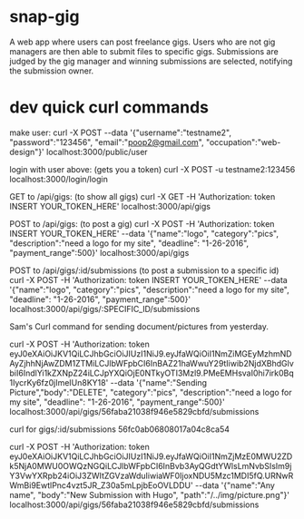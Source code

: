 # snap-gig
A web app where users can post freelance gigs. Users who are not gig managers are then able to submit files to specific gigs. Submissions are judged by the gig manager and winning submissions are selected, notifying the submission owner.

# dev quick curl commands
make user:
curl -X POST --data '{"username":"testname2", "password":"123456", "email":"poop2@gmail.com", "occupation":"web-design"}' localhost:3000/public/user

login with user above: (gets you a token)
curl -X POST -u testname2:123456 localhost:3000/login/login

GET to /api/gigs: (to show all gigs)
curl -X GET -H 'Authorization: token INSERT YOUR_TOKEN_HERE' localhost:3000/api/gigs

POST to /api/gigs: (to post a gig)
curl -X POST -H 'Authorization: token INSERT YOUR_TOKEN_HERE' --data '{"name":"logo", "category":"pics", "description":"need a logo for my site", "deadline": "1-26-2016", "payment_range":500}' localhost:3000/api/gigs

POST to /api/gigs/:id/submissions (to post a submission to a specific id)
curl -X POST -H 'Authorization: token INSERT YOUR_TOKEN_HERE' --data '{"name":"logo", "category":"pics", "description":"need a logo for my site", "deadline": "1-26-2016", "payment_range":500}' localhost:3000/api/gigs/:SPECIFIC_ID/submissions





Sam's Curl command for sending document/pictures from yesterday.

curl -X POST -H 'Authorization: token eyJ0eXAiOiJKV1QiLCJhbGciOiJIUzI1NiJ9.eyJfaWQiOiI1NmZiMGEyMzhmNDAyZjhhNjAwZDM1ZTMiLCJlbWFpbCI6InBAZ21haWwuY29tIiwib2NjdXBhdGlvbiI6IndlYi1kZXNpZ24iLCJpYXQiOjE0NTkyOTI3Mzl9.PMeEMHsvaI0hi7irk0Bq1IycrKy6fz0jImeIUn8KY18' --data '{"name":"Sending Picture","body":"DELETE", "category":"pics", "description":"need a logo for my site", "deadline": "1-26-2016", "payment_range":500}' localhost:3000/api/gigs/56faba21038f946e5829cbfd/submissions


curl for gigs/:id/submissions
56fc0ab06808017a04c8ca54



curl -X POST -H 'Authorization: token eyJ0eXAiOiJKV1QiLCJhbGciOiJIUzI1NiJ9.eyJfaWQiOiI1NmZjMzE0MWU2ZDk5NjA0MWU0OWQzNGQiLCJlbWFpbCI6InBvb3AyQGdtYWlsLmNvbSIsIm9jY3VwYXRpb24iOiJ3ZWItZGVzaWduIiwiaWF0IjoxNDU5Mzc1MDI5fQ.URNwRWmBi9EwtlPnc4vzt5JR_Z30a5mLpjbEoOVLDDU' --data '{"name":"Any name", "body":"New Submission with Hugo", "path":"/../img/picture.png"}' localhost:3000/api/gigs/56faba21038f946e5829cbfd/submissions

